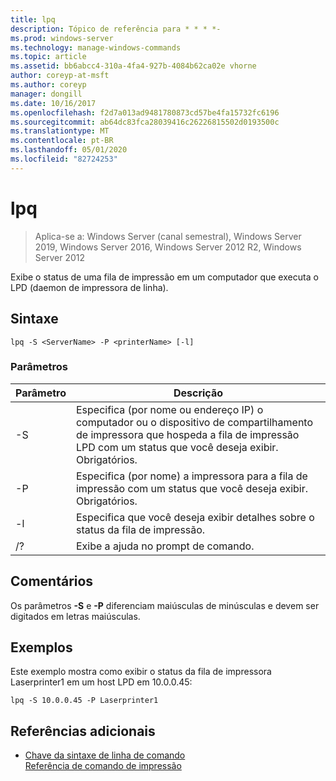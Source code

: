 ```yaml
---
title: lpq
description: Tópico de referência para * * * *-
ms.prod: windows-server
ms.technology: manage-windows-commands
ms.topic: article
ms.assetid: bb6abcc4-310a-4fa4-927b-4084b62ca02e vhorne
author: coreyp-at-msft
ms.author: coreyp
manager: dongill
ms.date: 10/16/2017
ms.openlocfilehash: f2d7a013ad9481780873cd57be4fa15732fc6196
ms.sourcegitcommit: ab64dc83fca28039416c26226815502d0193500c
ms.translationtype: MT
ms.contentlocale: pt-BR
ms.lasthandoff: 05/01/2020
ms.locfileid: "82724253"
---
```

# <a name="lpq"></a>lpq

> Aplica-se a: Windows Server (canal semestral), Windows Server 2019, Windows Server 2016, Windows Server 2012 R2, Windows Server 2012

Exibe o status de uma fila de impressão em um computador que executa o LPD (daemon de impressora de linha).  

## <a name="syntax"></a>Sintaxe  
```  
lpq -S <ServerName> -P <printerName> [-l]  
```  
### <a name="parameters"></a>Parâmetros  

|    Parâmetro     |                                                                        Descrição                                                                        |
|------------------|-----------------------------------------------------------------------------------------------------------------------------------------------------------|
| -S<ServerName>  | Especifica (por nome ou endereço IP) o computador ou o dispositivo de compartilhamento de impressora que hospeda a fila de impressão LPD com um status que você deseja exibir. Obrigatórios. |
| -P<printerName> |                           Especifica (por nome) a impressora para a fila de impressão com um status que você deseja exibir. Obrigatórios.                           |
|        -l        |                                      Especifica que você deseja exibir detalhes sobre o status da fila de impressão.                                      |
|        /?        |                                                           Exibe a ajuda no prompt de comando.                                                            |

## <a name="remarks"></a>Comentários  
Os parâmetros **-S** e **-P** diferenciam maiúsculas de minúsculas e devem ser digitados em letras maiúsculas.  
## <a name="examples"></a>Exemplos  
Este exemplo mostra como exibir o status da fila de impressora Laserprinter1 em um host LPD em 10.0.0.45:  
```  
lpq -S 10.0.0.45 -P Laserprinter1  
```  
## <a name="additional-references"></a>Referências adicionais  
- [Chave da sintaxe de linha de comando](command-line-syntax-key.md)  
[Referência de comando de impressão](print-command-reference.md)  
